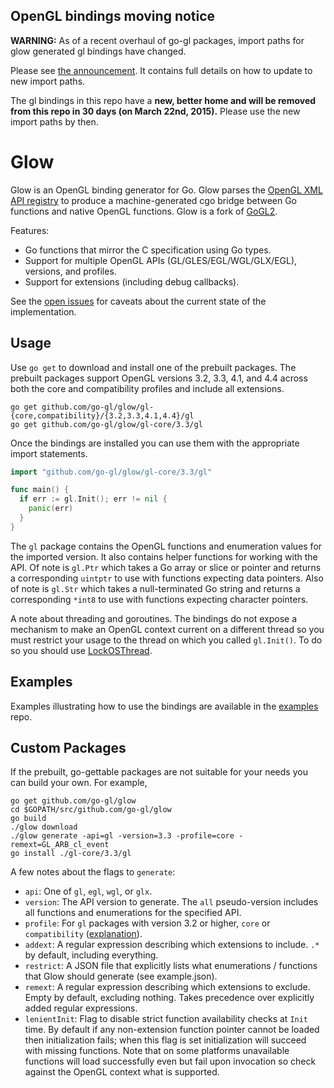 OpenGL bindings moving notice
-----------------------------

**WARNING:** As of a recent overhaul of go-gl packages, import paths for glow generated gl bindings have changed.

Please see [the announcement](https://docs.google.com/document/d/1zORKEEFPsJ5AujtPbtQYQquvAopuXb3whWud1sA7nAE). It contains full details on how to update to new import paths.

The gl bindings in this repo have a **new, better home and will be removed from this repo in 30 days (on March 22nd, 2015).** Please use the new import paths by then.

Glow
====

Glow is an OpenGL binding generator for Go. Glow parses the [OpenGL XML API registry](https://cvs.khronos.org/svn/repos/ogl/trunk/doc/registry/public/api/) to produce a machine-generated cgo bridge between Go functions and native OpenGL functions. Glow is a fork of [GoGL2](https://github.com/chsc/gogl2).

Features:
- Go functions that mirror the C specification using Go types.
- Support for multiple OpenGL APIs (GL/GLES/EGL/WGL/GLX/EGL), versions, and profiles.
- Support for extensions (including debug callbacks).

See the [open issues](https://github.com/go-gl/glow/issues) for caveats about the current state of the implementation.

Usage
-----

Use `go get` to download and install one of the prebuilt packages. The prebuilt packages support OpenGL versions 3.2, 3.3, 4.1, and 4.4 across both the core and compatibility profiles and include all extensions.

    go get github.com/go-gl/glow/gl-{core,compatibility}/{3.2,3.3,4.1,4.4}/gl
    go get github.com/go-gl/glow/gl-core/3.3/gl

Once the bindings are installed you can use them with the appropriate import statements.

```Go
import "github.com/go-gl/glow/gl-core/3.3/gl"

func main() {
  if err := gl.Init(); err != nil {
    panic(err)
  }
}
```

The `gl` package contains the OpenGL functions and enumeration values for the imported version. It also contains helper functions for working with the API. Of note is `gl.Ptr` which takes a Go array or slice or pointer and returns a corresponding `uintptr` to use with functions expecting data pointers. Also of note is `gl.Str` which takes a null-terminated Go string and returns a corresponding `*int8` to use with functions expecting character pointers.

A note about threading and goroutines. The bindings do not expose a mechanism to make an OpenGL context current on a different thread so you must restrict your usage to the thread on which you called `gl.Init()`. To do so you should use [LockOSThread](https://code.google.com/p/go-wiki/wiki/LockOSThread).

Examples
--------

Examples illustrating how to use the bindings are available in the [examples](https://github.com/go-gl/examples/tree/master/glow) repo.

Custom Packages
---------------

If the prebuilt, go-gettable packages are not suitable for your needs you can build your own. For example,

    go get github.com/go-gl/glow
    cd $GOPATH/src/github.com/go-gl/glow
    go build
    ./glow download
    ./glow generate -api=gl -version=3.3 -profile=core -remext=GL_ARB_cl_event
    go install ./gl-core/3.3/gl

A few notes about the flags to `generate`:
- `api`: One of `gl`, `egl`, `wgl`, or `glx`.
- `version`: The API version to generate. The `all` pseudo-version includes all functions and enumerations for the specified API.
- `profile`: For `gl` packages with version 3.2 or higher, `core` or `compatibility` ([explanation](http://www.opengl.org/wiki/Core_And_Compatibility_in_Contexts)).
- `addext`: A regular expression describing which extensions to include. `.*` by default, including everything.
- `restrict`: A JSON file that explicitly lists what enumerations / functions that Glow should generate (see example.json).
- `remext`: A regular expression describing which extensions to exclude. Empty by default, excluding nothing. Takes precedence over explicitly added regular expressions.
- `lenientInit`: Flag to disable strict function availability checks at `Init` time. By default if any non-extension function pointer cannot be loaded then initialization fails; when this flag is set initialization will succeed with missing functions. Note that on some platforms unavailable functions will load successfully even but fail upon invocation so check against the OpenGL context what is supported.
